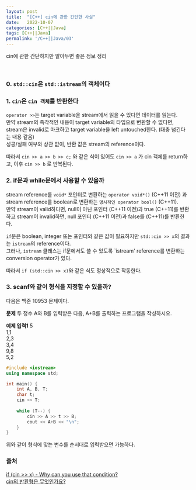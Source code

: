 ```yaml
---
layout: post
title:  "[C++] cin에 관한 간단한 사실"
date:   2022-10-07
categories: [C++||Java]
tags: [C++||Java]
permalink: '/C++||Java/03'
---
```


cin에 관한 간단하지만 알아두면 좋은 정보 정리

<br>

### 0. `std::cin`은 `std::istream`의 객체이다

### 1. `cin`은 `cin 객체`를 반환한다

`operator >>`는 target variable을 stream에서 읽을 수 있다면 데이터를 읽는다.<br>
만약 stream의 즉각적인 내용이 target variable의 타입으로 변환할 수 없다면, stream은 invalid로 마크하고 target variable을 left untouched한다.
(대충 넘긴다는 내용 같음)<br>
성공/실패 여부와 상관 없이, 반환 값은 stream의 reference이다.<br>

따라서 `cin >> a >> b >> c;` 와 같은 식이 있어도 `cin >> a` 가 cin 객체를 return하고, 이후 `cin >> b` 로 반복된다.

### 2. if문과 while문에서 사용할 수 있을까

stream reference를 `void*` 포인터로 변환하는 `operator void*()` (C++11 이전) 과
stream reference를 boolean로 변환하는 `명시적인 operator bool()` (C++11).<br>
만약 stream이 valid하다면, null이 아닌 포인터 (C++11 이전)과 true (C++11)를 반환하고
stream이 invalid하면, null 포인터 (C++11 이전)과 false를 (C++11)를 반환한다.<br>

`if`문은 boolean, integer 또는 포인터와 같은 값이 필요하지만 `std::cin >> x`의 결과는 `istream`의 reference이다.<br>
그러나, `istream` 클래스는 if문에서도 쓸 수 있도록 `istream' reference를 변환하는 conversion operator가 있다.

따라서 `if (std::cin >> x)`와 같은 식도 정상적으로 작동한다.


### 3. scanf와 같이 형식을 지정할 수 있을까?

다음은 백준 10953 문제이다.

**문제**
두 정수 A와 B를 입력받은 다음, A+B를 출력하는 프로그램을 작성하시오.

**예제 입력1**
5<br>
1,1<br>
2,3<br>
3,4<br>
9,8<br>
5,2<br>

```c++
#include <iostream>
using namespace std;

int main() {
	int A, B, T;
	char t;
	cin >> T;
  
	while (T--) {
		cin >> A >> t >> B;
		cout << A+B << "\n";
	}
}
```

위와 같이 형식에 맞는 변수를 순서대로 입력받으면 가능하다.

### 출처

<a href="https://stackoverflow.com/questions/6791520/if-cin-x-why-can-you-use-that-condition" target="_blank">if (cin >> x) - Why can you use that condition?</a><br>
<a href="https://skku.goorm.io/qna/4241" target="_blank">cin의 반환형은 무엇인가요?</a>

<br><br><br>
